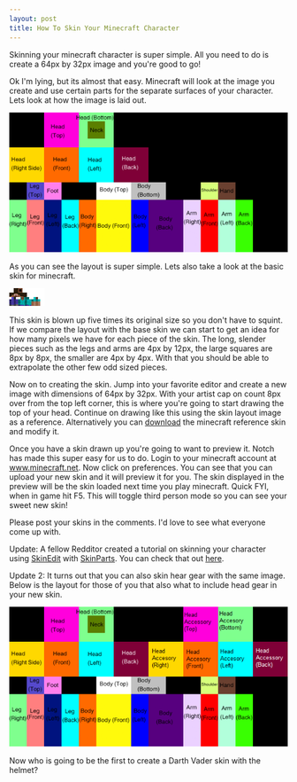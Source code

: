 ```yaml
---
layout: post
title: How To Skin Your Minecraft Character
---
```


Skinning your minecraft character is super simple. All you need to do is create a 64px by 32px image and you're good to go! 

Ok I'm lying, but its almost that easy. Minecraft will look at the image you create and use certain parts for the separate surfaces of your character. Lets look at how the image is laid out.

![Basic Skin Layout](/images/minecraft/minecraftskin.png)

As you can see the layout is super simple. Lets also take a look at the basic skin for minecraft.

![Basic Minecraft](/images/minecraft/minecraftchar.png)

This skin is blown up five times its original size so you don't have to squint. If we compare the layout with the base skin we can start to get an idea for how many pixels we have for each piece of the skin. The long, slender pieces such as the legs and arms are 4px by 12px, the large squares are 8px by 8px, the smaller are 4px by 4px. With that you should be able to extrapolate the other few odd sized pieces. 

Now on to creating the skin. Jump into your favorite editor and create a new image with dimensions of 64px by 32px. With your artist cap on count 8px over from the top left corner, this is where you're going to start drawing the top of your head. Continue on drawing like this using the skin layout image as a reference. Alternatively you can <a href="http://minecraft.net/img/char.png">download</a> the minecraft reference skin and modify it. 

Once you have a skin drawn up you're going to want to preview it. Notch has made this super easy for us to do. Login to your minecraft account at <a href="http://minecraft.net">www.minecraft.net</a>. Now click on preferences. You can see that you can upload your new skin and it will preview it for you. The skin displayed in the preview will be the skin loaded next time you play minecraft. Quick FYI, when in game hit F5. This will toggle third person mode so you can see your sweet new skin!

Please post your skins in the comments. I'd love to see what everyone come up with.

Update: A fellow Redditor created a tutorial on skinning your character using <a href="http://solidfiles.com/d/f1ee/">SkinEdit</a> with <a href="http://minecraft.decx.org/skinparts">SkinParts</a>. You can check that out <a href="http://minecraft.decx.org/log/how-to-use-parts-with-skinedit.html">here</a>.

Update 2: It turns out that you can also skin hear gear with the same image. Below is the layout for those of you that also what to include head gear in your new skin. 

![Skin Layout With Head Gear](/images/minecraft/minecraftskinwithhelm.png)

Now who is going to be the first to create a Darth Vader skin with the helmet? 